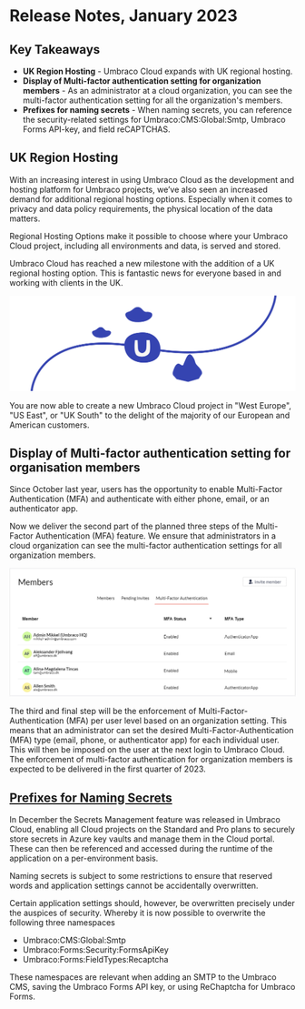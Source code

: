 # Release Notes, January 2023

## Key Takeaways

* **UK Region Hosting** - Umbraco Cloud expands with UK regional hosting.
* **Display of Multi-factor authentication setting for organization members** - As an administrator at a cloud organization, you can see the multi-factor authentication setting for all the organization's members.
* **Prefixes for naming secrets** - When naming secrets, you can reference the security-related settings for Umbraco:CMS:Global:Smtp, Umbraco Forms API-key, and field reCAPTCHAS.

## UK Region Hosting

With an increasing interest in using Umbraco Cloud as the development and hosting platform for Umbraco projects, we’ve also seen an increased demand for additional regional hosting options. Especially when it comes to privacy and data policy requirements, the physical location of the data matters.

Regional Hosting Options make it possible to choose where your Umbraco Cloud project, including all environments and data, is served and stored.

Umbraco Cloud has reached a new milestone with the addition of a UK regional hosting option. This is fantastic news for everyone based in and working with clients in the UK. 

![Cloud-artboard](images/umbraco-cloud-update-artboard-1-2x.png)

You are now able to create a new Umbraco Cloud project in "West Europe", "US East", or "UK South" to the delight of the majority of our European and American customers.

## Display of Multi-factor authentication setting for organisation members

Since October last year, users has the opportunity to enable Multi-Factor Authentication (MFA) and authenticate with either phone, email, or an authenticator app.

Now we deliver the second part of the planned three steps of the Multi-Factor Authentication (MFA) feature. We ensure that administrators in a cloud organization can see the multi-factor authentication settings for all organization members.

![OrgMfaDisplay](images/OrgMfaDisplay2.png)

The third and final step will be the enforcement of Multi-Factor-Authentication (MFA) per user level based on an organization setting. This means that an administrator can set the desired Multi-Factor-Authentication (MFA) type (email, phone, or authenticator app) for each individual user. This will then be imposed on the user at the next login to Umbraco Cloud. The enforcement of multi-factor authentication for organization members is expected to be delivered in the first quarter of 2023.

## [Prefixes for Naming Secrets](https://docs.umbraco.com/umbraco-cloud/set-up/project-settings/secrets-management)

In December the Secrets Management feature was released in Umbraco Cloud, enabling all Cloud projects on the Standard and Pro plans to securely store secrets in Azure key vaults and manage them in the Cloud portal. These can then be referenced and accessed during the runtime of the application on a per-environment basis.

Naming secrets is subject to some restrictions to ensure that reserved words and application settings cannot be accidentally overwritten.

Certain application settings should, however, be overwritten precisely under the auspices of security. Whereby it is now possible to overwrite the following three namespaces
- Umbraco:CMS:Global:Smtp
- Umbraco:Forms:Security:FormsApiKey
- Umbraco:Forms:FieldTypes:Recaptcha  

These namespaces are relevant when adding an SMTP to the Umbraco CMS, saving the Umbraco Forms API key, or using ReChaptcha for Umbraco Forms.
